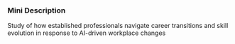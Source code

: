 ### Mini Description

Study of how established professionals navigate career transitions and skill evolution in response to AI-driven workplace changes
